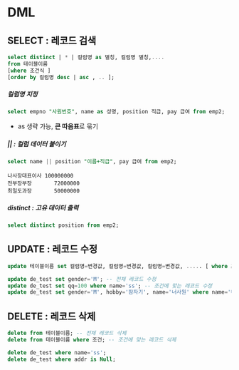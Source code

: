 # DML

## SELECT : 레코드 검색
```sql
select distinct | * | 컬럼명 as 별칭, 컬럼명 별칭,....
from 테이블이름
[where 조건식 ]
[order by 컬럼명 desc | asc , .. ];
 ```
 
##### 컬럼명 지정
```sql
select empno "사원번호", name as 성명, position 직급, pay 급여 from emp2;
   ```
   - as 생략 가능, **큰 따옴표**로 묶기
   
##### || : 컬럼 데이터 붙이기
```sql
select name || position "이름+직급", pay 급여 from emp2;
```
```
나사장대표이사	100000000
전부장부장		72000000
최일도과장		50000000
```

##### distinct : 고유 데이터 출력
```sql
select distinct position from emp2;	
```


## UPDATE : 레코드 수정
```sql
update 테이블이름 set 컬럼명=변경값, 컬럼명=변경값, 컬럼명=변경값, ..... [ where 조건식 ]
```
```sql
update de_test set gender='M'; -- 전체 레코드 수정
update de_test set qq=100 where name='ss'; -- 조건에 맞는 레코드 수정
update de_test set gender='M', hobby='잠자기', name='너사원' where name='나사장'; -- 여러 필드 수정
```

## DELETE : 레코드 삭제
```sql
delete from 테이블이름; -- 전체 레코드 삭제
delete from 테이블이름 where 조건; -- 조건에 맞는 레코드 삭제
```
```sql
delete de_test where name='ss';
delete de_test where addr is Null;
```
